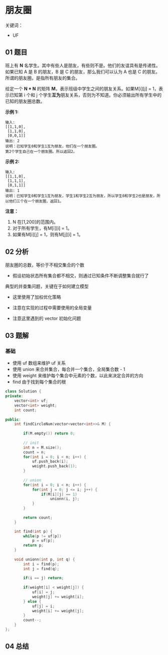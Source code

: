 # 朋友圈
关键词：

- UF

## 01 题目

班上有 **N** 名学生。其中有些人是朋友，有些则不是。他们的友谊具有是传递性。如果已知 A 是 B 的朋友，B 是 C 的朋友，那么我们可以认为 A 也是 C 的朋友。所谓的朋友圈，是指所有朋友的集合。

给定一个 **N \* N** 的矩阵 **M**，表示班级中学生之间的朋友关系。如果M[i][j] = 1，表示已知第 i 个和 j 个学生**互为**朋友关系，否则为不知道。你必须输出所有学生中的已知的朋友圈总数。

**示例 1:**

```
输入: 
[[1,1,0],
 [1,1,0],
 [0,0,1]]
输出: 2 
说明：已知学生0和学生1互为朋友，他们在一个朋友圈。
第2个学生自己在一个朋友圈。所以返回2。
```

**示例 2:**

```
输入: 
[[1,1,0],
 [1,1,1],
 [0,1,1]]
输出: 1
说明：已知学生0和学生1互为朋友，学生1和学生2互为朋友，所以学生0和学生2也是朋友，所以他们三个在一个朋友圈，返回1。
```

**注意：**

1. N 在[1,200]的范围内。
2. 对于所有学生，有M[i][i] = 1。
3. 如果有M[i][j] = 1，则有M[j][i] = 1。

## 02 分析

朋友圈的总数，等价于不相交集合的个数

- 假设初始状态所有集合都不相交，则通过已知条件不断调整集合就行了



典型的并查集问题，关键在于如何建立模型

- 这里使用了加权优化策略

- 注意在实现的过程中需要使用的全局变量

- 注意这里遇到的 vector 初始化问题


## 03 题解

### 基础

- 使用 uf 数组来维护 uf 关系
- 使用 union 来合并集合，每合并一个集合，全局集合数 - 1
- 使用 weight 来维护每个集合中元素的个数，以此来决定合并的方向
- find 由于找到每个集合的根

```c++
class Solution {
private:
    vector<int> uf;
    vector<int> weight;
    int count;
    
public:    
    int findCircleNum(vector<vector<int>>& M) {
        
        if(M.empty()) return 0;
        
        // init
        int n = M.size();
        count = n;
        for(int i = 0; i < n; i++) {
            uf.push_back(i);
            weight.push_back(1);
        }
        
        // union
        for(int i = 0; i < n; i++) {
            for(int j = 0; j <= i; j++) {
                if(M[i][j] == 1)
                    unionn(i, j);
            }
        }
    
        return count;
    }

    int find(int p) {
        while(p != uf[p])
            p = uf[p];
        return p;
    }    
    
    void unionn(int p, int q) {
        int i = find(p);
        int j = find(q);
        
        if(i == j) return;
        
        if(weight[i] < weight[j]) {
            uf[i] = j;
            weight[j] += weight[i];
        } else {
            uf[j] = i;
            weight[i] += weight[j];
        }
        count--;
    }
};
```

## 04 总结

